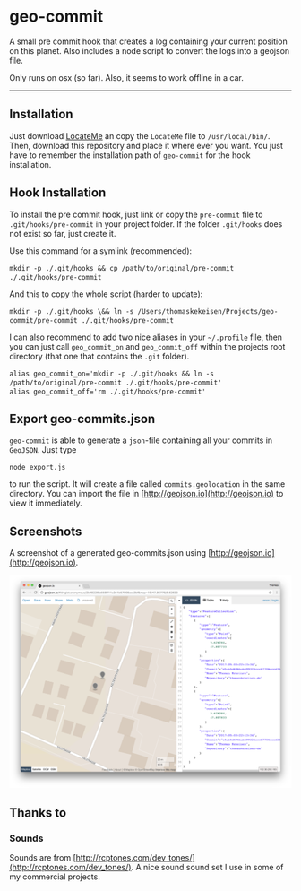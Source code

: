 # geo-commit

A small pre commit hook that creates a log 
containing your current position on this planet. 
Also includes a node script to convert the logs into a geojson file.

Only runs on osx (so far). Also, it seems to work offline in a car.

---

## Installation

Just download [LocateMe](http://iharder.sourceforge.net/current/macosx/locateme/) an copy the `LocateMe` file to 
`/usr/local/bin/`. Then, download this repository and place it where ever you want. You just have to remember the 
installation path of `geo-commit` for the hook installation.

## Hook Installation

To install the pre commit hook, just link or copy the `pre-commit` file to 
`.git/hooks/pre-commit` in your project folder. If the folder `.git/hooks` 
does not exist so far, just create it.

Use this command for a symlink (recommended):

    mkdir -p ./.git/hooks && cp /path/to/original/pre-commit ./.git/hooks/pre-commit

And this to copy the whole script (harder to update):

    mkdir -p ./.git/hooks \&& ln -s /Users/thomaskekeisen/Projects/geo-commit/pre-commit ./.git/hooks/pre-commit
    
I can also recommend to add two nice aliases in your `~/.profile` file, 
then you can just call `geo_commit_on` and `geo_commit_off` within the projects
root directory (that one that contains the `.git` folder).
     
    alias geo_commit_on='mkdir -p ./.git/hooks && ln -s /path/to/original/pre-commit ./.git/hooks/pre-commit'
    alias geo_commit_off='rm ./.git/hooks/pre-commit'
    
## Export geo-commits.json

`geo-commit` is able to generate a `json`-file containing all your commits in `GeoJSON`. Just type

    node export.js
    
to run the script. It will create a file called `commits.geolocation` in the same directory. You can import
the file in [http://geojson.io](http://geojson.io) to view it immediately.

## Screenshots

A screenshot of a generated geo-commits.json using [http://geojson.io](http://geojson.io).

![Screenshot geojson.io](https://raw.githubusercontent.com/blaues0cke/geo-commit/master/images/screenshot-geojson.io.png "Screenshot geojson.io")
    
## Thanks to

### Sounds

Sounds are from [http://rcptones.com/dev_tones/](http://rcptones.com/dev_tones/). A nice sound sound set I use in some of my
commercial projects.